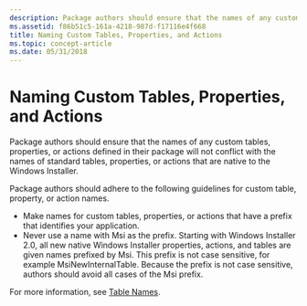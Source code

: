 ```yaml
---
description: Package authors should ensure that the names of any custom tables, properties, or actions defined in their package will not conflict with the names of standard tables, properties, or actions that are native to the Windows Installer.
ms.assetid: f86b51c5-161a-4218-987d-f17116e4f668
title: Naming Custom Tables, Properties, and Actions
ms.topic: concept-article
ms.date: 05/31/2018
---
```


# Naming Custom Tables, Properties, and Actions

Package authors should ensure that the names of any custom tables, properties, or actions defined in their package will not conflict with the names of standard tables, properties, or actions that are native to the Windows Installer.

Package authors should adhere to the following guidelines for custom table, property, or action names.

-   Make names for custom tables, properties, or actions that have a prefix that identifies your application.
-   Never use a name with Msi as the prefix. Starting with Windows Installer 2.0, all new native Windows Installer properties, actions, and tables are given names prefixed by Msi. This prefix is not case sensitive, for example MsiNewInternalTable. Because the prefix is not case sensitive, authors should avoid all cases of the Msi prefix.

For more information, see [Table Names](table-names.md).

 

 



